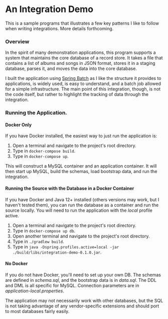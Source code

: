 # An Integration Demo

This is a sample programs that illustrates a few key patterns I like to follow 
when writing integrations. More details forthcoming.

### Overview

In the spirit of many demonstration applications, this program supports
a system that maintains the core database of a record store. It takes a file that contains
a list of albums and songs in JSON format, stores it in a staging database, parses it, and 
moves the data into the core database.

I built the application using [Spring Batch](https://spring.io/projects/spring-batch) as I
like the structure it provides to applications, is widely used, is easy to understand, and
a batch job allowed for a simple infrastructure. The main point of this integration, though, 
is not the code itself, but rather to highlight the tracking of data through the integration.

### Running the Application.

#### Docker Only

If you have Docker installed, the easiest way to just run the application is:

1. Open a terminal and navigate to the project's root directory.
2. Type in `docker-compose build`.
3. Type in `docker-compose up`.

This will construct a MySQL container and an application container. It
will then start up MySQL, build the schemas, load bootstrap data, and
run the integration.

#### Running the Source with the Database in a Docker Container

If you have Docker and Java 12+ installed (others versions may work, but I haven't tested them), 
you can run the database as a container and run the source locally. You will need to run the 
application with the *local* profile active.

1. Open a terminal and navigate to the project's root directory.
2. Type in `docker-compose up db`.
3. Open another terminal and navigate to the project's root directory.
4. Type in `./gradlew build`.
5. Type in `java -Dspring.profiles.active=local -jar ./build/libs/integration-demo-0.1.0.jar`.

#### No Docker
If you do not have Docker, you'll need to set up your own DB. The schemas are defined in *schema.sql*,
and the bootstrap data is in *data.sql*. The DDL and DML is all specific for MySQL. Connection
parameters are in *application-local.properties*.

The application may not necessarily work with other databases, but the SQL is not taking 
advantage of any vendor-specific extensions and should port to most databases fairly easily.